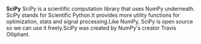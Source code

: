 **SciPy**
SciPy is a scientific computation library that uses NumPy underneath.
SciPy stands for Scientific Python.It provides more utility functions for optimization, stats and signal processing.Like NumPy, SciPy is open source so we can use it freely.SciPy was created by NumPy's creator Travis Olliphant.
